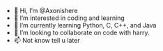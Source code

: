 - 👋 Hi, I’m @Axonishere
- 👀 I’m interested in coding and learning 
- 🌱 I’m currently learning Python, C, C++, and Java
- 💞️ I’m looking to collaborate on code with harry.
- 📫 Not know tell u later

<!---
Axonishere/Axonishere is a ✨ special ✨ repository because its `README.md` (this file) appears on your GitHub profile.
You can click the Preview link to take a look at your changes.
--->
